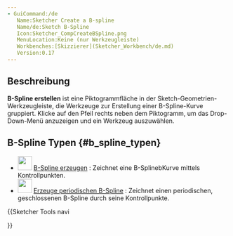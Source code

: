 ```yaml
---
- GuiCommand:/de
   Name:Sketcher Create a B-spline
   Name/de:Sketch B-Spline
   Icon:Sketcher_CompCreateBSpline.png
   MenuLocation:Keine (nur Werkzeugleiste)
   Workbenches:[Skizzierer](Sketcher_Workbench/de.md)
   Version:0.17
---
```


## Beschreibung

**B-Spline erstellen** ist eine Piktogrammfläche in der Sketch-Geometrien-Werkzeugleiste, die Werkzeuge zur Erstellung einer B-Spline-Kurve gruppiert. Klicke auf den Pfeil rechts neben dem Piktogramm, um das Drop-Down-Menü anzuzeigen und ein Werkzeug auszuwählen.

## B-Spline Typen {#b_spline_typen}

-   <img alt="" src=images/Sketcher_CreateBSpline.svg  style="width:32px;"> [B-Spline erzeugen](Sketcher_CreateBSpline/de.md) : Zeichnet eine B-SplinebKurve mittels Kontrollpunkten.
-   <img alt="" src=images/Sketcher_Create_Periodic_BSpline.svg  style="width:32px;"> [ Erzeuge periodischen B-Spline](Sketcher_CreatePeriodicBSpline/de.md) : Zeichnet einen periodischen, geschlossenen B-Spline durch seine Kontrollpunkte.





{{Sketcher Tools navi

}}  
